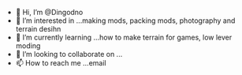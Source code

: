 - 👋 Hi, I’m @Dingodno
- 👀 I’m interested in ...making mods, packing mods, photography and terrain desihn
- 🌱 I’m currently learning ...how to make terrain for games, low lever moding 
- 💞️ I’m looking to collaborate on ...
- 📫 How to reach me ...email

<!---
Dingodno/Dingodno is a ✨ special ✨ repository because its `README.md` (this file) appears on your GitHub profile.
You can click the Preview link to take a look at your changes.
--->
